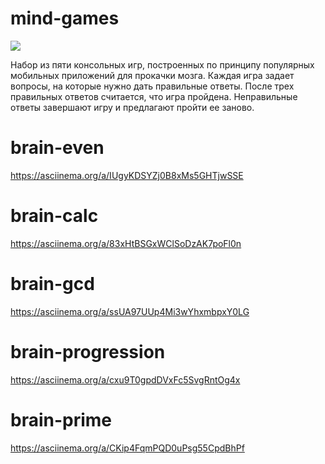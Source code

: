 # mind-games
<a href="https://codeclimate.com/github/Zaven477/mind-games/maintainability"><img src="https://api.codeclimate.com/v1/badges/1fd1680e3a60a6134dc0/maintainability" /></a>

Набор из пяти консольных игр, построенных по принципу популярных мобильных приложений для прокачки мозга. Каждая игра задает вопросы, на которые нужно дать правильные ответы. После трех правильных ответов считается, что игра пройдена. Неправильные ответы завершают игру и предлагают пройти ее заново.

# brain-even
https://asciinema.org/a/IUgyKDSYZj0B8xMs5GHTjwSSE
# brain-calc
https://asciinema.org/a/83xHtBSGxWClSoDzAK7poFl0n
# brain-gcd
https://asciinema.org/a/ssUA97UUp4Mi3wYhxmbpxY0LG
# brain-progression
https://asciinema.org/a/cxu9T0gpdDVxFc5SvgRntOg4x
# brain-prime
https://asciinema.org/a/CKip4FqmPQD0uPsg55CpdBhPf
